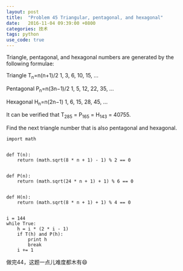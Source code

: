 ```yaml
---
layout: post
title:  "Problem 45 Triangular, pentagonal, and hexagonal"
date:   2016-11-04 09:39:00 +0800
categories: 技术
tags: python
use_code: true
---
```

Triangle, pentagonal, and hexagonal numbers are generated by the following formulae:


Triangle	 	T<sub>n</sub>=n(n+1)/2    1, 3, 6, 10, 15, ...

Pentagonal	 	P<sub>n</sub>=n(3n−1)/2    1, 5, 12, 22, 35, ...

Hexagonal	 	H<sub>n</sub>=n(2n−1)    1, 6, 15, 28, 45, ...

It can be verified that T<sub>285</sub> = P<sub>165</sub> = H<sub>143</sub> = 40755.

Find the next triangle number that is also pentagonal and hexagonal.

<!--more-->

    import math


    def T(n):
        return (math.sqrt(8 * n + 1) - 1) % 2 == 0


    def P(n):
        return (math.sqrt(24 * n + 1) + 1) % 6 == 0


    def H(n):
        return (math.sqrt(8 * n + 1) + 1) % 4 == 0


    i = 144
    while True:
        h = i * (2 * i - 1)
        if T(h) and P(h):
            print h
            break
        i += 1

做完44，这题一点儿难度都木有:smile:
